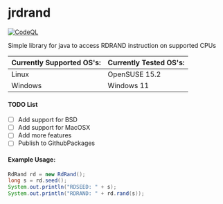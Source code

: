 # jrdrand
[![CodeQL](https://github.com/javachaos/jrdrand/actions/workflows/codeql-analysis.yml/badge.svg)](https://github.com/javachaos/jrdrand/actions/workflows/codeql-analysis.yml)

Simple library for java to access RDRAND instruction on supported CPUs

| Currently Supported OS's: | Currently Tested OS's: |
|---------------------------|------------------------|
| Linux                     | OpenSUSE 15.2          |
| Windows                   | Windows 11             |

#### TODO List ####
- [ ] Add support for BSD
- [ ] Add support for MacOSX
- [ ] Add more features
- [ ] Publish to GithubPackages

#### Example Usage: ####
```java
RdRand rd = new RdRand();
long s = rd.seed();
System.out.println("RDSEED: " + s);
System.out.println("RDRAND: " + rd.rand(s));
```